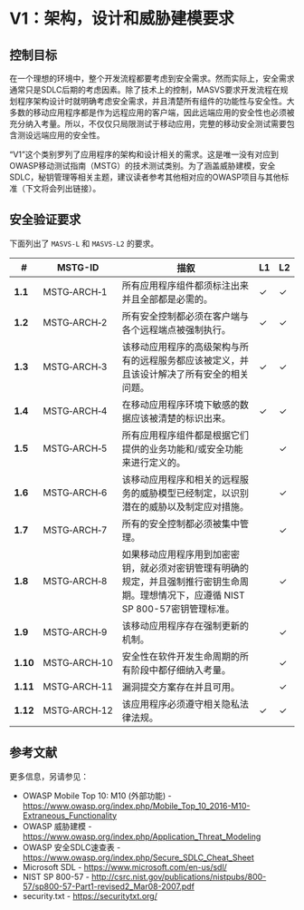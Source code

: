 # V1：架构，设计和威胁建模要求

## 控制目标

在一个理想的环境中，整个开发流程都要考虑到安全需求。然而实际上，安全需求通常只是SDLC后期的考虑因素。除了技术上的控制，MASVS要求开发流程在规划程序架构设计时就明确考虑安全需求，并且清楚所有组件的功能性与安全性。大多数的移动应用程序都是作为远程应用的客户端，因此远端应用的安全性也必须被充分纳入考量。所以，不仅仅只局限测试于移动应用，完整的移动安全测试需要包含测设远端应用的安全性。

“V1”这个类别罗列了应用程序的架构和设计相关的需求。这是唯一没有对应到OWASP移动测试指南（MSTG）的技术测试类别。为了涵盖威胁建模，安全SDLC，秘钥管理等相关主题，建议读者参考其他相对应的OWASP项目与其他标准（下文将会列出链接）。

<div style="page-break-after: always;">
</div>

## 安全验证要求

下面列出了 `MASVS-L` 和 `MASVS-L2` 的要求。

| # | MSTG-ID | 描叙 | L1 | L2 |
| --- | --- | --- | --- | --- |
| **1.1** | MSTG‑ARCH‑1 | 所有应用程序组件都须标注出来并且全部都是必需的。 | ✓| ✓|
| **1.2** | MSTG‑ARCH‑2 | 所有安全控制都必须在客户端与各个远程端点被强制执行。 | ✓| ✓|
| **1.3** | MSTG‑ARCH‑3 | 该移动应用程序的高级架构与所有的远程服务都应该被定义，并且该设计解决了所有安全的相关问题。 | ✓| ✓|
| **1.4** | MSTG‑ARCH‑4 | 在移动应用程序环境下敏感的数据应该被清楚的标识出来。 | ✓| ✓|
| **1.5** | MSTG‑ARCH‑5 | 所有应用程序组件都是根据它们提供的业务功能和/或安全功能来进行定义的。 | | ✓|
| **1.6** | MSTG‑ARCH‑6 | 该移动应用程序和相关的远程服务的威胁模型已经制定，以识别潜在的威胁以及制定应对措施。 | | ✓|
| **1.7** | MSTG‑ARCH‑7 | 所有的安全控制都必须被集中管理。 | | ✓|
| **1.8** | MSTG‑ARCH‑8 | 如果移动应用程序用到加密密钥，就必须对密钥管理有明确的规定，并且强制推行密钥生命周期。理想情况下，应遵循 NIST SP 800-57密钥管理标准。 | | ✓|
| **1.9** | MSTG‑ARCH‑9 | 该移动应用程序存在强制更新的机制。 | | ✓|
| **1.10** | MSTG‑ARCH‑10 | 安全性在软件开发生命周期的所有阶段中都仔细纳入考量。 | | ✓| 
| **1.11** | MSTG‑ARCH‑11 | 漏洞提交方案存在并且可用。 | | ✓|
| **1.12** | MSTG‑ARCH‑12 | 该应用程序必须遵守相关隐私法律法规。 | ✓| ✓|

## 参考文献

更多信息，另请参见：

- OWASP Mobile Top 10: M10 (外部功能) - <https://www.owasp.org/index.php/Mobile_Top_10_2016-M10-Extraneous_Functionality>
- OWASP 威胁建模 - <https://www.owasp.org/index.php/Application_Threat_Modeling>
- OWASP 安全SDLC速查表 - <https://www.owasp.org/index.php/Secure_SDLC_Cheat_Sheet>
- Microsoft SDL - <https://www.microsoft.com/en-us/sdl/>
- NIST SP 800-57 - <http://csrc.nist.gov/publications/nistpubs/800-57/sp800-57-Part1-revised2_Mar08-2007.pdf>
- security.txt - <https://securitytxt.org/>